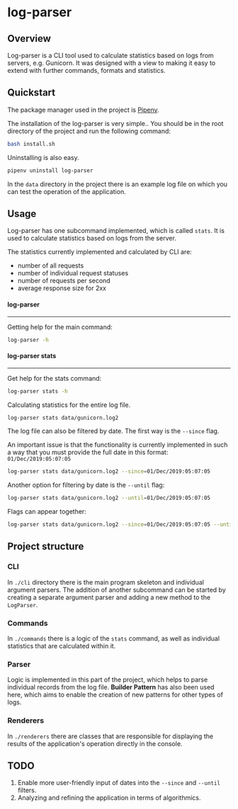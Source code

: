 # log-parser

## Overview
Log-parser is a CLI tool used to calculate statistics based on 
logs from servers, e.g. Gunicorn. It was designed with a view
to making it easy to extend with further commands, formats 
and statistics.

## Quickstart
The package manager used in the project is [Pipenv](https://pipenv.kennethreitz.org/en/latest/).

The installation of the log-parser is very simple.. You should be 
in the root directory of the project and run the following command:

```bash
bash install.sh
```

Uninstalling is also easy.

```bash
pipenv uninstall log-parser
```

In the `data` directory in the project there is an example log 
file on which you can test the operation of the application.

## Usage
Log-parser has one subcommand implemented, which is called `stats`. 
It is used to calculate statistics based on logs from the server.

The statistics currently implemented and calculated by CLI are:
* number of all requests
* number of individual request statuses
* number of requests per second
* average response size for 2xx


#### **log-parser**
____________________

Getting help for the main command:
```bash
log-parser -h
```


#### **log-parser stats**
____________________

Get help for the stats command:
```bash
log-parser stats -h
```

Calculating statistics for the entire log file.
```bash
log-parser stats data/gunicorn.log2
```

The log file can also be filtered by date. The first way is 
the `--since` flag. 

An important issue is that the functionality 
is currently implemented in such a way that you must provide 
the full date in this format: `01/Dec/2019:05:07:05`

```bash
log-parser stats data/gunicorn.log2 --since=01/Dec/2019:05:07:05
```

Another option for filtering by date is the `--until` flag:
```bash
log-parser stats data/gunicorn.log2 --until=01/Dec/2019:05:07:05
```

Flags can appear together:
```bash
log-parser stats data/gunicorn.log2 --since=01/Dec/2019:05:07:05 --until=01/Dec/2019:10:00:00
```

## Project structure

### CLI
In `./cli` directory there is the main program skeleton and 
individual argument parsers. The addition of another subcommand
can be started by creating a separate argument parser and 
adding a new method to the `LogParser`.
 
### Commands
In `./commands` there is a logic of the `stats` command, as well 
as individual statistics that are calculated within it.

### Parser
Logic is implemented in this part of the project, which helps to
parse individual records from the log file. **Builder Pattern** has 
also been used here, which aims to enable the creation of new 
patterns for other types of logs.

### Renderers
In `./renderers` there are classes that are responsible for 
displaying the results of the application's operation directly 
in the console.


## TODO
1. Enable more user-friendly input of dates into the `--since` 
and `--until` filters.
2. Analyzing and refining the application in terms of algorithmics.

